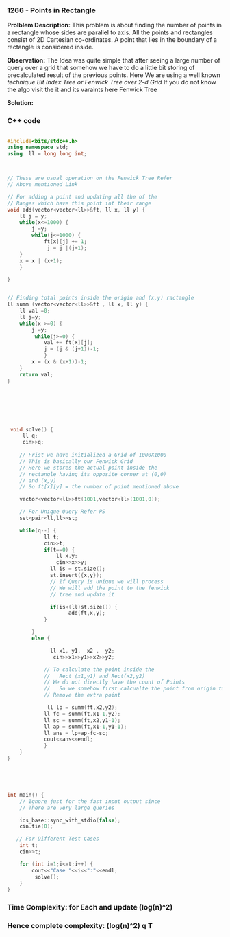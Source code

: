 ### 1266 - Points in Rectangle

**Prolblem Description:** This problem is about finding the number of points in a rectangle whose sides are parallel to axis. All the points and rectangles consist of 2D Cartesian co-ordinates. A point that lies in the boundary of a rectangle is considered inside.

**Observation:** The Idea was quite simple that after seeing a large number of query over a grid that somehow we have to do a little bit storing of precalculated result of the previous points.
Here We are using a well known <em>technique Bit Index Tree or Fenwick Tree over 2-d Grid</em> If you do not know the algo visit the it and its varaints here
<a here="https://cp-algorithms.com/data_structures/fenwick.html" target="_blank">
Fenwick Tree
</a>   


**Solution:**
### C++ code
```cpp

#include<bits/stdc++.h>
using namespace std;
using  ll = long long int;



// These are usual operation on the Fenwick Tree Refer 
// Above mentioned Link

// For adding a point and updating all the of the 
// Ranges which have this point int their range
void add(vector<vector<ll>>&ft, ll x, ll y) {
    ll j = y;
    while(x<=1000) {
        j =y; 
        while(j<=1000) {
            ft[x][j] += 1;
             j = j |(j+1); 
    } 
    x = x | (x+1);
    }

}


// Finding total points inside the origin and (x,y) ractangle
ll summ (vector<vector<ll>>&ft , ll x, ll y) {
    ll val =0;
    ll j=y;
    while(x >=0) {
        j =y;
         while(j>=0) {
            val += ft[x][j];
            j = (j & (j+1))-1;
            }
        x = (x & (x+1))-1;
    }
    return val;
}







 void solve() {
     ll q;
     cin>>q;
    
    // Frist we have initialized a Grid of 1000X1000
    // This is basically our Fenwick Grid
    // Here we stores the actual point inside the 
    // rectangle having its opposite corner at (0,0) 
    // and (x,y)
    // So ft[x][y] = the number of point mentioned above

    vector<vector<ll>>ft(1001,vector<ll>(1001,0));

    // For Unique Query Refer PS
    set<pair<ll,ll>>st;

    while(q--) {
            ll t;
            cin>>t;
            if(t==0) {
                ll x,y;
                cin>>x>>y;
              ll is = st.size();
              st.insert({x,y});
              // If Query is unique we will process
              // We will add the point to the fenwick 
              // tree and update it

              if(is<(ll)st.size()) {
                    add(ft,x,y);
            }    

        }
        else {

              ll x1, y1,  x2 ,  y2;
               cin>>x1>>y1>>x2>>y2;

            // To calculate the point inside the 
            //   Rect (x1,y1) and Rect(x2,y2)
            // We do not directly have the count of Points
            //   So we somehow first calcualte the point from origin to (x,y) then 
            // Remove the extra point 

             ll lp = summ(ft,x2,y2);
            ll fc = summ(ft,x1-1,y2);
            ll sc = summ(ft,x2,y1-1);
            ll ap = summ(ft,x1-1,y1-1);
            ll ans = lp+ap-fc-sc;
            cout<<ans<<endl;
            }
    }
}





int main() {
    // Ignore just for the fast input output since 
    // There are very large queries

    ios_base::sync_with_stdio(false);
    cin.tie(0);

   // For Different Test Cases
    int t;
    cin>>t;

    for (int i=1;i<=t;i++) {
        cout<<"Case "<<i<<":"<<endl;
         solve();
    }
}

```

### Time Complexity: for Each and update (log(n)^2)

### Hence complete complexity: (log(n)^2) q T
